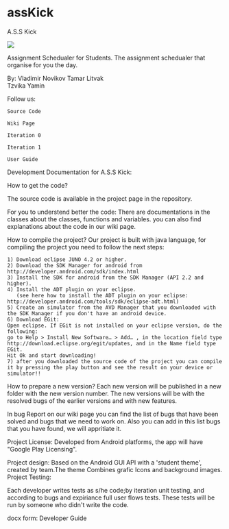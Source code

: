 assKick
=======
A.S.S Kick

<p style="image align: left"><img src="https://github.com/litvak/assKick/blob/master/Documents/AssLOGO2.png?raw=true"/></p>


Assignment Schedualer for Students.
The assignment schedualer that organise for you the day.

By:
Vladimir Novikov 
Tamar Litvak   
Tzvika Yamin	 

Follow us:

    Source Code

    Wiki Page

    Iteration 0

    Iteration 1

    User Guide

Development Documentation for A.S.S Kick:

How to get the code?

The source code is available in the project page in the repository.

For you to understend better the code:
There are documentations in the classes about the classes, functions and variables.
you can also find explanations about the code in our wiki page.

How to compile the project?
Our project is built with java language, for compiling the project you need to follow the next steps:

    1) Download eclipse JUNO 4.2 or higher.
    2) Download the SDK Manager for android from http://developer.android.com/sdk/index.html
    3) Install the SDK for android from the SDK Manager (API 2.2 and higher).
    4) Install the ADT plugin on your eclipse.
       (see here how to install the ADT plugin on your eclipse: http://developer.android.com/tools/sdk/eclipse-adt.html)
    5) Create an simulator from the AVD Manager that you downloaded with the SDK Manager if you don't have an android device.
    6) Download EGit:
    Open eclipse. If EGit is not installed on your eclipse version, do the following:
    go to Help > Install New Software… > Add… , in the location field type http://download.eclipse.org/egit/updates, and in the Name field type EGit.
    Hit Ok and start downloading!
    7) after you downloaded the source code of the project you can compile it by pressing the play button and see the result on your device or simulator!!

How to prepare a new version?
Each new version will be published in a new folder with the new version number.
The new versions will be with the resolved bugs of the earlier versions and with new features.

In bug Report on our wiki page you can find the list of bugs that have been solved and bugs that we need to work on.
Also you can add in this list bugs that you have found, we will appritiate it.

Project License:
Developed from Android platforms, the app will have "Google Play Licensing".

Project design:
Based on the Android GUI API with a 'student theme', created by team.The theme Combines grafic Icons and background images. 
Project Testing:

Each developer writes tests as s/he code;by iteration unit testing, and according to bugs and expiriance full user flows tests. These tests will be run by someone who didn't write the code.

docx form: Developer Guide 
